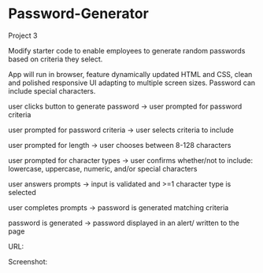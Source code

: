 # Password-Generator
Project 3

Modify starter code to enable employees to generate random passwords based on criteria they select.

App will run in browser, feature dynamically updated HTML and CSS, clean and polished responsive UI adapting to multiple screen sizes. Password can include special characters.

user clicks button to generate password -> user prompted for password criteria

user prompted for password criteria -> user selects criteria to include

user prompted for length -> user chooses between 8-128 characters

user prompted for character types -> user confirms whether/not to include: lowercase, uppercase, numeric, and/or special characters

user answers prompts -> input is validated and >=1 character type is selected

user completes prompts -> password is generated matching criteria

password is generated -> password displayed in an alert/ written to the page


URL:

Screenshot: